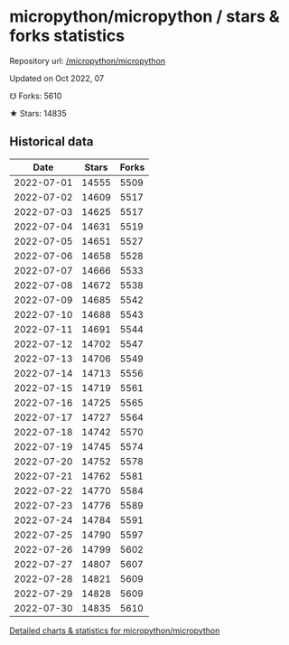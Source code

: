 # micropython/micropython / stars & forks statistics

Repository url: [/micropython/micropython](https://github.com/micropython/micropython)

Updated on Oct 2022, 07

☋ Forks: 5610

★ Stars: 14835

## Historical data
| Date | Stars | Forks |
|------|-------|-------|
| 2022-07-01 | 14555 | 5509 | 
| 2022-07-02 | 14609 | 5517 | 
| 2022-07-03 | 14625 | 5517 | 
| 2022-07-04 | 14631 | 5519 | 
| 2022-07-05 | 14651 | 5527 | 
| 2022-07-06 | 14658 | 5528 | 
| 2022-07-07 | 14666 | 5533 | 
| 2022-07-08 | 14672 | 5538 | 
| 2022-07-09 | 14685 | 5542 | 
| 2022-07-10 | 14688 | 5543 | 
| 2022-07-11 | 14691 | 5544 | 
| 2022-07-12 | 14702 | 5547 | 
| 2022-07-13 | 14706 | 5549 | 
| 2022-07-14 | 14713 | 5556 | 
| 2022-07-15 | 14719 | 5561 | 
| 2022-07-16 | 14725 | 5565 | 
| 2022-07-17 | 14727 | 5564 | 
| 2022-07-18 | 14742 | 5570 | 
| 2022-07-19 | 14745 | 5574 | 
| 2022-07-20 | 14752 | 5578 | 
| 2022-07-21 | 14762 | 5581 | 
| 2022-07-22 | 14770 | 5584 | 
| 2022-07-23 | 14776 | 5589 | 
| 2022-07-24 | 14784 | 5591 | 
| 2022-07-25 | 14790 | 5597 | 
| 2022-07-26 | 14799 | 5602 | 
| 2022-07-27 | 14807 | 5607 | 
| 2022-07-28 | 14821 | 5609 | 
| 2022-07-29 | 14828 | 5609 | 
| 2022-07-30 | 14835 | 5610 | 


[Detailed charts & statistics for micropython/micropython](https://reviewgithub.com/rep/micropython/micropython)
